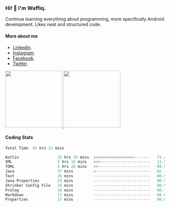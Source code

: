 ### Hi! 👋 I'm Waffiq.

Continue learning everything about programming, more specifically Android development. Likes neat and structured code.

#### More about me 
- [LinkedIn](https://www.linkedin.com/in/waffiqaziz/).
- [Instagram](https://www.instagram.com/waffiqaziz/).
- [Facebook](https://web.facebook.com/WaffiqAziz/).
- [Twitter](https://twitter.com/AzizWaffiq).

<p align="left">
<a href="https://github.com/waffiqaziz">
  <img height="180em" src="https://github-readme-stats-eight-theta.vercel.app/api?username=waffiqaziz&show_icons=true&theme=algolia&include_all_commits=true&count_private=true"/>
  <img height="180em" src="https://github-readme-stats-eight-theta.vercel.app/api/top-langs/?username=waffiqaziz&layout=compact&langs_count=8&theme=algolia"/>
</a>
</p>

#### Coding Stats
<!--START_SECTION:waka-->

```rust
Total Time: 45 hrs 21 mins

Kotlin                 32 hrs 33 mins  >>>>>>>>>>>>>>>>>>-------   71.44 %
XML                    5 hrs 16 mins   >>>----------------------   11.59 %
TOML                   4 hrs 20 mins   >>-----------------------   09.52 %
Java                   57 mins         >------------------------   02.10 %
Text                   26 mins         -------------------------   00.96 %
Java Properties        25 mins         -------------------------   00.93 %
Shrinker Config File   25 mins         -------------------------   00.92 %
Prolog                 20 mins         -------------------------   00.75 %
Markdown               17 mins         -------------------------   00.65 %
Properties             17 mins         -------------------------   00.64 %
```

<!--END_SECTION:waka-->
